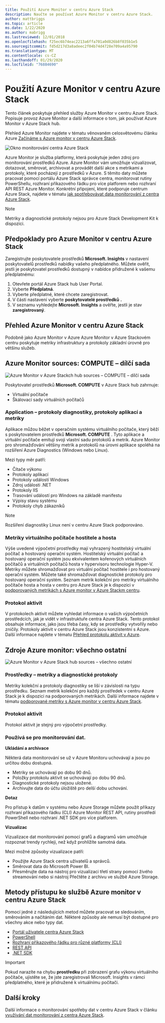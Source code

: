 ```yaml
---
title: Použití Azure Monitor v centru Azure Stack
description: Naučte se používat Azure Monitor v centru Azure Stack.
author: mattbriggs
ms.topic: article
ms.date: 1/22/2020
ms.author: mabrigg
ms.lastreviewed: 12/01/2018
ms.openlocfilehash: f25ec6b74eac2213a6ffa701a0d826b8f035b1e5
ms.sourcegitcommit: fd5d217d3a8adeec2f04b74d4728e709a4a95790
ms.translationtype: MT
ms.contentlocale: cs-CZ
ms.lasthandoff: 01/29/2020
ms.locfileid: "76884690"
---
```

# <a name="use-azure-monitor-on-azure-stack-hub"></a>Použití Azure Monitor v centru Azure Stack

Tento článek poskytuje přehled služby Azure Monitor v centru Azure Stack. Popisuje provoz Azure Monitor a další informace o tom, jak používat Azure Monitor v Azure Stack hub. 

Přehled Azure Monitor najdete v tématu věnovaném celosvětovému článku Azure [Začínáme s Azure monitor v centru Azure Stack](https://docs.microsoft.com/azure/monitoring-and-diagnostics/monitoring-get-started).

![Okno monitorování centra Azure Stack](./media/azure-stack-metrics-azure-data/azs-monitor.png)

Azure Monitor je služba platformy, která poskytuje jeden zdroj pro monitorování prostředků Azure. Azure Monitor vám umožňuje vizualizovat, dotazovat, směrovat, archivovat a provádět další akce s metrikami a protokoly, které pocházejí z prostředků v Azure. S těmito daty můžete pracovat pomocí portálu Azure Stack správce centra, monitorovat rutiny PowerShellu, rozhraní příkazového řádku pro více platforem nebo rozhraní API REST Azure Monitor. Konkrétní připojení, které podporuje centrum Azure Stack, najdete v tématu [jak spotřebovávat data monitorování z centra Azure Stack](azure-stack-metrics-monitor.md).

> [!Note]
> Metriky a diagnostické protokoly nejsou pro Azure Stack Development Kit k dispozici.

## <a name="prerequisites-for-azure-monitor-on-azure-stack-hub"></a>Předpoklady pro Azure Monitor v centru Azure Stack

Zaregistrujte poskytovatele prostředků **Microsoft. Insights** v nastavení poskytovatelů prostředků nabídky vašeho předplatného. Můžete ověřit, jestli je poskytovatel prostředků dostupný v nabídce přidružené k vašemu předplatnému:

1. Otevřete portál Azure Stack hub User Portal.
2. Vyberte **Předplatná**.
3. Vyberte předplatné, které chcete zaregistrovat.
4. V části nastavení vyberte **poskytovatelé prostředků** **.** 
5. V seznamu vyhledejte **Microsoft. Insights** a ověřte, jestli je stav **zaregistrovaný**.

## <a name="overview-of-azure-monitor-on-azure-stack-hub"></a>Přehled Azure Monitor v centru Azure Stack

Podobně jako Azure Monitor v Azure Azure Monitor v Azure Stackovém centru poskytuje metriky infrastruktury a protokoly základní úrovně pro většinu služeb.

## <a name="azure-monitor-sources-compute-subset"></a>Azure Monitor sources: COMPUTE – dílčí sada

![Azure Monitor v Azure Stackch hub sources – COMPUTE – dílčí sada](media//azure-stack-metrics-azure-data/azs-monitor-computersubset.png)

Poskytovatel prostředků **Microsoft. COMPUTE** v Azure Stack hub zahrnuje:
 - Virtuální počítače 
 - Škálovací sady virtuálních počítačů

### <a name="application---diagnostics-logs-app-logs-and-metrics"></a>Application – protokoly diagnostiky, protokoly aplikací a metriky

Aplikace můžou běžet v operačním systému virtuálního počítače, který běží s poskytovatelem prostředků **Microsoft. COMPUTE** . Tyto aplikace a virtuální počítače emitují svoji vlastní sadu protokolů a metrik. Azure Monitor pro shromažďování většiny metrik a protokolů na úrovni aplikace spoléhá na rozšíření Azure Diagnostics (Windows nebo Linux).

Mezi typy měr patří:
 - Čítače výkonu
 - Protokoly aplikací
 - Protokoly událostí Windows
 - Zdroj události .NET
 - Protokoly IIS
 - Trasování událostí pro Windows na základě manifestu
 - Výpisy stavu systému
 - Protokoly chyb zákazníků

> [!Note]  
> Rozšíření diagnostiky Linux není v centru Azure Stack podporováno.

### <a name="host-and-guest-vm-metrics"></a>Metriky virtuálního počítače hostitele a hosta

Výše uvedené výpočetní prostředky mají vyhrazený hostitelský virtuální počítač a hostovaný operační systém. Hostitelský virtuální počítač a hostovaný operační systém jsou ekvivalentem kořenových virtuálních počítačů a virtuálních počítačů hosta v hypervisoru technologie Hyper-V. Metriky můžete shromažďovat pro virtuální počítač hostitele i pro hostovaný operační systém. Můžete také shromažďovat diagnostické protokoly pro hostovaný operační systém. Seznam metrik kolekční pro metriky virtuálního počítače hosta a hosta v centru pro Azure Stack je k dispozici v [podporovaných metrikách s Azure monitor v Azure Stackm centru](azure-stack-metrics-supported.md). 

### <a name="activity-log"></a>Protokol aktivit

V protokolech aktivit můžete vyhledat informace o vašich výpočetních prostředcích, jak je vidět v infrastruktuře centra Azure Stack. Tento protokol obsahuje informace, jako jsou třeba časy, kdy se prostředky vytvořily nebo zničily. Protokoly aktivit v centru Azure Stack jsou konzistentní s Azure. Další informace najdete v tématu [Přehled protokolu aktivit v Azure](https://docs.microsoft.com/azure/monitoring-and-diagnostics/monitoring-overview-activity-logs). 


## <a name="azure-monitor-sources-everything-else"></a>Zdroje Azure monitor: všechno ostatní

![Azure Monitor v Azure Stack hub sources – všechno ostatní](media//azure-stack-metrics-azure-data/azs-monitor-othersubset.png)

### <a name="resources---metrics-and-diagnostics-logs"></a>Prostředky – metriky a diagnostické protokoly

Metriky kolekční a protokoly diagnostiky se liší v závislosti na typu prostředku. Seznam metrik kolekční pro každý prostředek v centru Azure Stack je k dispozici na podporovaných metrikách. Další informace najdete v tématu [podporované metriky s Azure monitor v centru Azure Stack](azure-stack-metrics-supported.md).

### <a name="activity-log"></a>Protokol aktivit

Protokol aktivit je stejný pro výpočetní prostředky. 

### <a name="uses-for-monitoring-data"></a>Používá se pro monitorování dat.

**Ukládání a archivace**  

Některá data monitorování se už v Azure Monitoru uchovávají a jsou po určitou dobu dostupná. 
 - Metriky se uchovávají po dobu 90 dnů. 
 - Položky protokolu aktivit se uchovávají po dobu 90 dnů. 
 - Diagnostické protokoly nejsou uložené.
 - Archivujte data do účtu úložiště pro delší dobu uchování.

**Dotaz**  

Pro přístup k datům v systému nebo Azure Storage můžete použít příkazy rozhraní příkazového řádku (CLI) Azure Monitor REST API, rutiny prostředí PowerShell nebo rozhraní .NET SDK pro více platforem. 

**Vizualizac**

Vizualizace dat monitorování pomocí grafů a diagramů vám umožňuje rozpoznat trendy rychleji, než když prohlížíte samotná data. 

Mezi možné způsoby vizualizace patří:
 - Použijte Azure Stack centra uživatelů a správců.
 - Směrovat data do Microsoft Power BI.
 - Přesměrujte data na nástroj pro vizualizaci třetí strany pomocí živého streamování nebo si nástroj Přečtěte z archivu ve službě Azure Storage.

## <a name="methods-of-accessing-azure-monitor-on-azure-stack-hub"></a>Metody přístupu ke službě Azure monitor v centru Azure Stack

Pomocí jedné z následujících metod můžete pracovat se sledováním, směrováním a načítáním dat. Některé způsoby ale nemusí být dostupné pro všechny akce nebo typy dat. 

 - [Portál uživatele centra Azure Stack](azure-stack-use-portal.md)
 - [PowerShell](https://docs.microsoft.com/azure/monitoring-and-diagnostics/insights-powershell-samples)
 - [Rozhraní příkazového řádku pro různé platformy (CLI)](https://docs.microsoft.com/azure/monitoring-and-diagnostics/insights-cli-samples)
 - [REST API](https://docs.microsoft.com/rest/api/monitor)
 - [.NET SDK](https://www.nuget.org/packages/Microsoft.Azure.Management.Monitor)

> [!Important]  
> Pokud narazíte na chybu **prostředku** při zobrazení grafu výkonu virtuálního počítače, ujistěte se, že jste zaregistrovali Microsoft. Insights v rámci předplatného, které je přidružené k virtuálnímu počítači.

## <a name="next-steps"></a>Další kroky

Další informace o monitorování spotřeby dat v centru Azure Stack v článku [využívání dat monitorování z centra Azure Stack](azure-stack-metrics-monitor.md).
